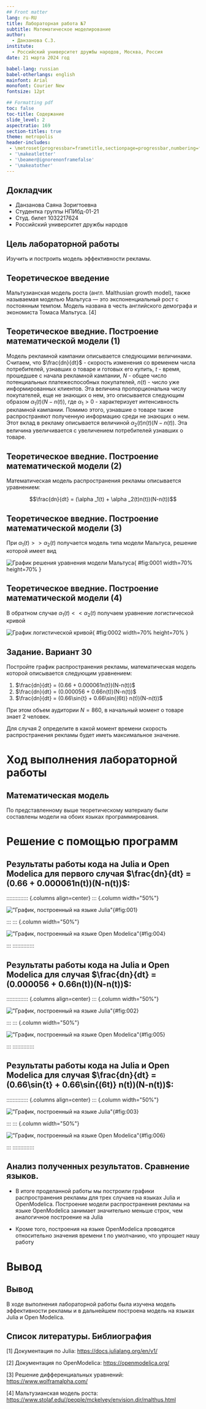 ```yaml
---
## Front matter
lang: ru-RU
title: Лабораторная работа №7
subtitle: Математическое моделирование
author:
  - Данзанова С.З.
institute:
  - Российский университет дружбы народов, Москва, Россия
date: 21 марта 2024 год

babel-lang: russian 
babel-otherlangs: english 
mainfont: Arial 
monofont: Courier New 
fontsize: 12pt

## Formatting pdf
toc: false
toc-title: Содержание
slide_level: 2
aspectratio: 169
section-titles: true
theme: metropolis
header-includes:
 - \metroset{progressbar=frametitle,sectionpage=progressbar,numbering=fraction}
 - '\makeatletter'
 - '\beamer@ignorenonframefalse'
 - '\makeatother'
---
```


## Докладчик

  * Данзанова Саяна Зоригтоевна
  * Студентка группы НПИбд-01-21
  * Студ. билет 1032217624
  * Российский университет дружбы народов

## Цель лабораторной работы

Изучить и построить модель эффективности рекламы.

## Теоретическое введение

Мальтузианская модель роста (англ. Malthusian growth model), также называемая моделью Мальтуса — это экспоненциальный рост с постоянным темпом. Модель названа в честь английского демографа и экономиста Томаса Мальтуса. [4]

## Теоретическое введние. Построение математической модели (1)

Модель рекламной кампании описывается следующими величинами.
Считаем, что $\frac{dn}{dt}$ - скорость изменения со временем числа потребителей, узнавших о товаре и готовых его купить,
$t$ - время, прошедшее с начала рекламной кампании,
$N$ - общее число потенциальных платежеспособных покупателей,
$n(t)$ - число  уже информированных клиентов.
Эта величина пропорциональна числу покупателей, еще не знающих о нем, это описывается следующим образом
$\alpha _1(t)(N-n(t))$, где $\alpha _1>0$ -  характеризует интенсивность рекламной кампании. Помимо этого, узнавшие о товаре также распространяют полученную информацию среди не знающих о нем. Этот вклад в рекламу описывается величиной  $\alpha _2(t)n(t)(N-n(t))$. Эта величина увеличивается с увеличением потребителей узнавших о товаре.

## Теоретическое введние. Построение математической модели (2)

Математическая модель распространения рекламы описывается уравнением:

$$\frac{dn}{dt} = (\alpha _1(t) + \alpha _2(t)n(t))(N-n(t))$$

## Теоретическое введние. Построение математической модели (3)

При $\alpha _1(t) >> \alpha _2(t)$ получается модель типа модели Мальтуса, решение которой имеет вид 

![График решения уравнения модели Мальтуса](image/00.PNG){ #fig:0001 width=70% height=70% }

## Теоретическое введние. Построение математической модели (4)

В обратном случае $\alpha _1(t) << \alpha _2(t)$ получаем уравнение логистической кривой

![График логистической кривой](image/000.PNG){ #fig:0002 width=70% height=70% }

## Задание. Вариант 30

Постройте график распространения рекламы, математическая модель которой описывается следующим уравнением:

1.	$\frac{dn}{dt} = (0.66 + 0.000061n(t))(N-n(t))$
2.	$\frac{dn}{dt} = (0.000056 + 0.66n(t))(N-n(t))$
3.	$\frac{dn}{dt} = (0.66\sin{t} + 0.66\sin{(6t)}  n(t))(N-n(t))$

При этом объем аудитории $N = 860$, в начальный момент о товаре знает 2 человек.

Для случая 2 определите в какой момент времени скорость распространения рекламы будет иметь максимальное значение.

# Ход выполнения лабораторной работы

## Математическая модель

По представленному выше теоретическому материалу были составлены модели на обоих языках программирования.

# Решение с помощью программ

## Результаты работы кода на Julia и Open Modelica для первого случая $\frac{dn}{dt} = (0.66 + 0.000061n(t))(N-n(t))$:

:::::::::::::: {.columns align=center}
::: {.column width="50%"}

!["График, построенный на языке Julia"](image/1.PNG){#fig:001}

::: 
::: {.column width="50%"}

!["График, построенный на языке Open Modelica"](image/4.PNG){#fig:004}

:::
::::::::::::::

## Результаты работы кода на Julia и Open Modelica для случая $\frac{dn}{dt} = (0.000056 + 0.66n(t))(N-n(t))$:

:::::::::::::: {.columns align=center}
::: {.column width="50%"}

!["График, построенный на языке Julia"](image/2.PNG){#fig:002}

::: 
::: {.column width="50%"}

!["График, построенный на языке Open Modelica"](image/5.PNG){#fig:005}

:::
::::::::::::::

## Результаты работы кода на Julia и Open Modelica для случая $\frac{dn}{dt} = (0.66\sin{t} + 0.66\sin{(6t)}  n(t))(N-n(t))$:

:::::::::::::: {.columns align=center}
::: {.column width="50%"}

!["График, построенный на языке Julia"](image/3.PNG){#fig:003}

::: 
::: {.column width="50%"}

!["График, построенный на языке Open Modelica"](image/6.PNG){#fig:006}

:::
::::::::::::::

## Анализ полученных результатов. Сравнение языков.

- В итоге проделанной работы мы построили графики распространения рекламы для трех случаев на языках Julia и OpenModelica. Построение модели распространения рекламы на языке OpenModelica занимает значительно меньше строк, чем аналогичное построение на Julia

- Кроме того, построения на языке OpenModelica проводятся относительно значения времени t по умолчанию, что упрощает нашу работу

# Вывод

## Вывод

В ходе выполнения лабораторной работы была изучена модель эффективности рекламы и в дальнейшем построена модель на языках Julia и Open Modelica.

## Список литературы. Библиография

[1] Документация по Julia: https://docs.julialang.org/en/v1/

[2] Документация по OpenModelica: https://openmodelica.org/

[3] Решение дифференциальных уравнений: https://www.wolframalpha.com/

[4] Мальтузианская модель роста: https://www.stolaf.edu//people/mckelvey/envision.dir/malthus.html